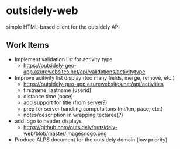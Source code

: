 # outsidely-web

simple HTML-based client for the outsidely API

## Work Items

 * Implement validation list for activity type
   * https://outsidely-geo-app.azurewebsites.net/api/validations/activitytype
 * Improve acitivity list display (too many fields, merge, remove, etc.)
   * https://outsidely-geo-app.azurewebsites.net/api/activities 
   * firstname, lastname (userid)
   * distance time (pace)
   * add support for title (from server?)
   * prep for server handling computaitons (mi/km, pace, etc.)
   * notes/description in wrapping textarea(?)
 * add logo to header displays
   * https://github.com/outsidely/outsidely-web/blob/master/images/logo.png
 * Produce ALPS document for the outsidely domain (low priority)
